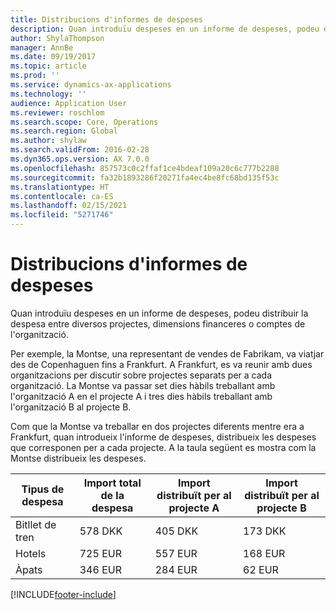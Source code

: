 ```yaml
---
title: Distribucions d'informes de despeses
description: Quan introduïu despeses en un informe de despeses, podeu distribuir la despesa entre diversos projectes, entitats jurídiques o comptes de l'organització.
author: ShylaThompson
manager: AnnBe
ms.date: 09/19/2017
ms.topic: article
ms.prod: ''
ms.service: dynamics-ax-applications
ms.technology: ''
audience: Application User
ms.reviewer: roschlom
ms.search.scope: Core, Operations
ms.search.region: Global
ms.author: shylaw
ms.search.validFrom: 2016-02-28
ms.dyn365.ops.version: AX 7.0.0
ms.openlocfilehash: 857573c0c2ffaf1ce4bdeaf109a20c6c777b2288
ms.sourcegitcommit: fa32b1893286f20271fa4ec4be8fc68bd135f53c
ms.translationtype: HT
ms.contentlocale: ca-ES
ms.lasthandoff: 02/15/2021
ms.locfileid: "5271746"
---
```

# <a name="expense-report-distributions"></a>Distribucions d'informes de despeses

Quan introduïu despeses en un informe de despeses, podeu distribuir la despesa entre diversos projectes, dimensions financeres o comptes de l'organització.

Per exemple, la Montse, una representant de vendes de Fabrikam, va viatjar des de Copenhaguen fins a Frankfurt. A Frankfurt, es va reunir amb dues organitzacions per discutir sobre projectes separats per a cada organització. La Montse va passar set dies hàbils treballant amb l'organització A en el projecte A i tres dies hàbils treballant amb l'organització B al projecte B.

Com que la Montse va treballar en dos projectes diferents mentre era a Frankfurt, quan introdueix l'informe de despeses, distribueix les despeses que corresponen per a cada projecte. A la taula següent es mostra com la Montse distribueix les despeses.


| Tipus de despesa | Import total de la despesa|Import distribuït per al projecte A| Import distribuït per al projecte B |
|--------------|---------------------|-------------------------------|---------------------------------|
|Bitllet de tren   |578 DKK              |405 DKK                        |173 DKK                          |
|Hotels         |725 EUR              |557 EUR                        |168 EUR                          |
|Àpats         |346 EUR              |284 EUR                        |62 EUR                           |



[!INCLUDE[footer-include](../includes/footer-banner.md)]